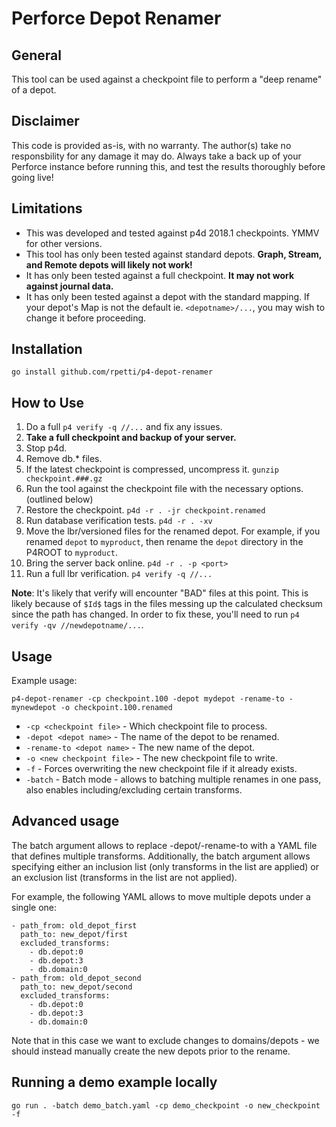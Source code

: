 # Perforce Depot Renamer

## General

This tool can be used against a checkpoint file to perform a "deep rename" of a depot.

## Disclaimer

This code is provided as-is, with no warranty. The author(s) take no responsbility for any damage it may do. Always take a back up of your Perforce instance before running this, and test the results thoroughly before going live!

## Limitations

- This was developed and tested against p4d 2018.1 checkpoints. YMMV for other versions.
- This tool has only been tested against standard depots. **Graph, Stream, and Remote depots will likely not work!**
- It has only been tested against a full checkpoint. **It may not work against journal data.**
- It has only been tested against a depot with the standard mapping. If your depot's Map is not the default ie. `<depotname>/...`, you may wish to change it before proceeding.

## Installation

```
go install github.com/rpetti/p4-depot-renamer
```

## How to Use

1. Do a full `p4 verify -q //...` and fix any issues.
2. **Take a full checkpoint and backup of your server.**
3. Stop p4d.
4. Remove db.* files.
5. If the latest checkpoint is compressed, uncompress it. `gunzip checkpoint.###.gz`
6. Run the tool against the checkpoint file with the necessary options. (outlined below)
7. Restore the checkpoint. `p4d -r . -jr checkpoint.renamed`
8. Run database verification tests. `p4d -r . -xv`
9. Move the lbr/versioned files for the renamed depot. For example, if you renamed `depot` to `myproduct`, then rename the `depot` directory in the P4ROOT to `myproduct`.
10. Bring the server back online. `p4d -r . -p <port>`
11. Run a full lbr verification. `p4 verify -q //...`

**Note**: It's likely that verify will encounter "BAD" files at this point. This is likely because of `$Id$` tags in the files messing up the calculated checksum since the path has changed. In order to fix these, you'll need to run `p4 verify -qv //newdepotname/...`.

## Usage

Example usage:

```
p4-depot-renamer -cp checkpoint.100 -depot mydepot -rename-to -mynewdepot -o checkpoint.100.renamed
```

- `-cp <checkpoint file>` - Which checkpoint file to process.
- `-depot <depot name>` - The name of the depot to be renamed.
- `-rename-to <depot name>` - The new name of the depot.
- `-o <new checkpoint file>` - The new checkpoint file to write.
- `-f` - Forces overwriting the new checkpoint file if it already exists.
- `-batch` - Batch mode - allows to batching multiple renames in one pass, also enables including/excluding certain transforms.

## Advanced usage

The batch argument allows to replace -depot/-rename-to with a YAML file that defines multiple transforms. Additionally, the batch argument allows
specifying either an inclusion list (only transforms in the list are applied) or an exclusion list (transforms in the list are not applied).

For example, the following YAML allows to move multiple depots under a single one:

```
- path_from: old_depot_first
  path_to: new_depot/first
  excluded_transforms:
    - db.depot:0
    - db.depot:3
    - db.domain:0
- path_from: old_depot_second
  path_to: new_depot/second
  excluded_transforms:
    - db.depot:0
    - db.depot:3
    - db.domain:0
```

Note that in this case we want to exclude changes to domains/depots - we should instead manually create the new depots prior to the rename.


## Running a demo example locally

```
go run . -batch demo_batch.yaml -cp demo_checkpoint -o new_checkpoint -f
```
